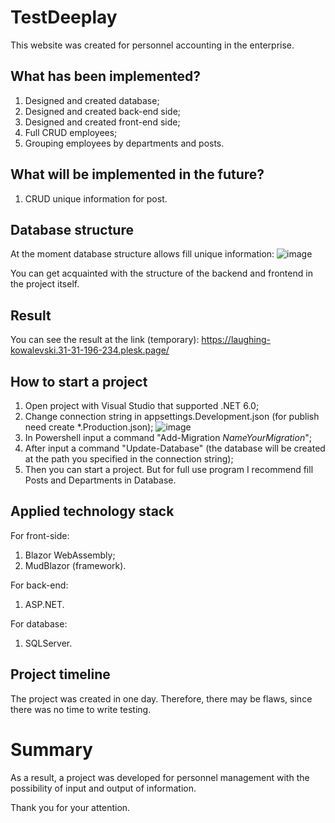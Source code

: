 # TestDeeplay
This website was created for personnel accounting in the enterprise.
## What has been implemented? 
1. Designed and created database;
2. Designed and created back-end side;
3. Designed and created front-end side;
4. Full CRUD employees;
5. Grouping employees by departments and posts.
## What will be implemented in the future?
1. CRUD unique information for post.  

## Database structure 
At the moment database structure allows fill unique information:
![image](https://user-images.githubusercontent.com/61354229/173139638-af47c79b-7732-4e34-bd7a-864be84a6ab4.png)  

You can get acquainted with the structure of the backend and frontend in the project itself.

## Result
You can see the result at the link (temporary):
https://laughing-kowalevski.31-31-196-234.plesk.page/

## How to start a project
1. Open project with Visual Studio that supported .NET 6.0;
2. Change connection string in appsettings.Development.json (for publish need create *.Production.json);
![image](https://user-images.githubusercontent.com/61354229/173141784-45e69851-6e6f-4331-8df9-b0611cf92d30.png)
3. In Powershell input a command "Add-Migration *NameYourMigration*";
4. After input a command "Update-Database" (the database will be created at the path you specified in the connection string);
5. Then you can start a project. But for full use program I recommend fill Posts and Departments in Database.

## Applied technology stack
For front-side:
1. Blazor WebAssembly;
2. MudBlazor (framework).  
 
For back-end:
1. ASP.NET.

For database:  
1. SQLServer.

## Project timeline
The project was created in one day.
Therefore, there may be flaws, since there was no time to write testing.

# Summary
As a result, a project was developed for personnel management with the possibility of input and output of information.  

Thank you for your attention.


  
